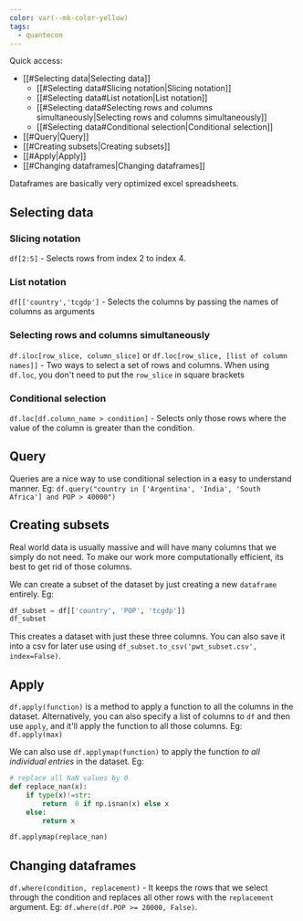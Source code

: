 ```yaml
---
color: var(--mk-color-yellow)
tags:
  - quantecon
---
```

Quick access:
- [[#Selecting data|Selecting data]]
	- [[#Selecting data#Slicing notation|Slicing notation]]
	- [[#Selecting data#List notation|List notation]]
	- [[#Selecting data#Selecting rows and columns simultaneously|Selecting rows and columns simultaneously]]
	- [[#Selecting data#Conditional selection|Conditional selection]]
- [[#Query|Query]]
- [[#Creating subsets|Creating subsets]]
- [[#Apply|Apply]]
- [[#Changing dataframes|Changing dataframes]]


Dataframes are basically very optimized excel spreadsheets.
## Selecting data
### Slicing notation
`df[2:5]` - Selects rows from index 2 to index 4.

### List notation
`df[['country','tcgdp']` - Selects the columns by passing the names of columns as arguments

### Selecting rows and columns simultaneously 
`df.iloc[row_slice, column_slice]` or `df.loc[row_slice, [list of column names]]` - Two ways to select a set of rows and columns. When using `df.loc`, you don't need to put the `row_slice` in square brackets

### Conditional selection
`df.loc[df.column_name > condition]` - Selects only those rows where the value of the column is greater than the condition.


## Query
Queries are a nice way to use conditional selection in a easy to understand manner. Eg: `df.query("country in ['Argentina', 'India', 'South Africa'] and POP > 40000")`


## Creating subsets
Real world data is usually massive and will have many columns that we simply do not need. To make our work more computationally efficient, its best to get rid of those columns. 

We can create a subset of the dataset by just creating a new `dataframe` entirely. Eg:
~~~python
df_subset = df[['country', 'POP', 'tcgdp']]
df_subset
~~~
This creates a dataset with just these three columns. You can also save it into a csv for later use using `df_subset.to_csv('pwt_subset.csv', index=False)`.

## Apply
`df.apply(function)` is a method to apply a function to all the columns in the dataset. Alternatively, you can also specify a list of columns to `df` and then use `apply`, and it'll apply the function to all those columns. Eg: `df.apply(max)`

We can also use `df.applymap(function)` to apply the function *to all individual entries* in the dataset. Eg:
~~~python
# replace all NaN values by 0
def replace_nan(x):
    if type(x)!=str:
        return  0 if np.isnan(x) else x
    else:
        return x

df.applymap(replace_nan)
~~~

## Changing dataframes
`df.where(condition, replacement)` - It keeps the rows that we select through the condition and replaces all other rows with the `replacement` argument. Eg: `df.where(df.POP >= 20000, False)`.
